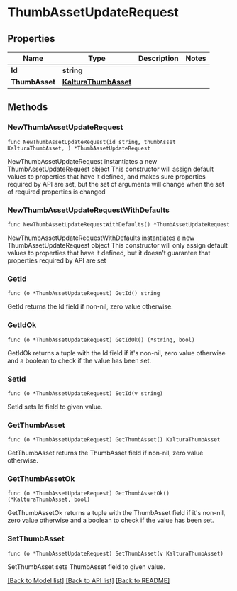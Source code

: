 # ThumbAssetUpdateRequest

## Properties

Name | Type | Description | Notes
------------ | ------------- | ------------- | -------------
**Id** | **string** |  | 
**ThumbAsset** | [**KalturaThumbAsset**](KalturaThumbAsset.md) |  | 

## Methods

### NewThumbAssetUpdateRequest

`func NewThumbAssetUpdateRequest(id string, thumbAsset KalturaThumbAsset, ) *ThumbAssetUpdateRequest`

NewThumbAssetUpdateRequest instantiates a new ThumbAssetUpdateRequest object
This constructor will assign default values to properties that have it defined,
and makes sure properties required by API are set, but the set of arguments
will change when the set of required properties is changed

### NewThumbAssetUpdateRequestWithDefaults

`func NewThumbAssetUpdateRequestWithDefaults() *ThumbAssetUpdateRequest`

NewThumbAssetUpdateRequestWithDefaults instantiates a new ThumbAssetUpdateRequest object
This constructor will only assign default values to properties that have it defined,
but it doesn't guarantee that properties required by API are set

### GetId

`func (o *ThumbAssetUpdateRequest) GetId() string`

GetId returns the Id field if non-nil, zero value otherwise.

### GetIdOk

`func (o *ThumbAssetUpdateRequest) GetIdOk() (*string, bool)`

GetIdOk returns a tuple with the Id field if it's non-nil, zero value otherwise
and a boolean to check if the value has been set.

### SetId

`func (o *ThumbAssetUpdateRequest) SetId(v string)`

SetId sets Id field to given value.


### GetThumbAsset

`func (o *ThumbAssetUpdateRequest) GetThumbAsset() KalturaThumbAsset`

GetThumbAsset returns the ThumbAsset field if non-nil, zero value otherwise.

### GetThumbAssetOk

`func (o *ThumbAssetUpdateRequest) GetThumbAssetOk() (*KalturaThumbAsset, bool)`

GetThumbAssetOk returns a tuple with the ThumbAsset field if it's non-nil, zero value otherwise
and a boolean to check if the value has been set.

### SetThumbAsset

`func (o *ThumbAssetUpdateRequest) SetThumbAsset(v KalturaThumbAsset)`

SetThumbAsset sets ThumbAsset field to given value.



[[Back to Model list]](../README.md#documentation-for-models) [[Back to API list]](../README.md#documentation-for-api-endpoints) [[Back to README]](../README.md)


